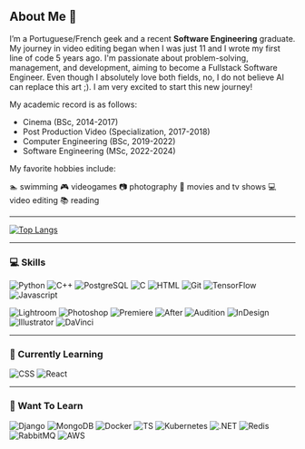 ## About Me 👋

I’m a Portuguese/French geek and a recent **Software Engineering** graduate. My journey in video editing began when I was just 11 and I wrote my first line of code 5 years ago. I'm passionate about problem-solving, management, and development, aiming to become a Fullstack Software Engineer. Even though I absolutely love both fields, no, I do not believe AI can replace this art ;). I am very excited to start this new journey!

My academic record is as follows:
- Cinema (BSc, 2014-2017)
- Post Production Video (Specialization, 2017-2018)
- Computer Engineering (BSc, 2019-2022)
- Software Engineering (MSc, 2022-2024)

My favorite hobbies include:

:swimmer: swimming :video_game: videogames :camera: photography :movie_camera: movies and tv shows :computer: video editing :books: reading

---

[![Top Langs](https://github-readme-stats.vercel.app/api/top-langs/?username=Squalexy&size_weight=0.5&count_weight=0.5&layout=compact&theme=dracula&langs_count=10)](https://github.com/anuraghazra/github-readme-stats)

---

### :computer: Skills 

![Python](https://img.shields.io/badge/Python-%233776AB?style=flat&logo=python&logoColor=%233776AB&labelColor=black)
![C++](https://img.shields.io/badge/C%2B%2B-%2300599C?style=flat&logo=C%2B%2B&logoColor=%2300599C&labelColor=black) 
![PostgreSQL](https://img.shields.io/badge/PostgreSQL-%234169E1?style=flat&logo=PostgreSQL&logoColor=%234169E1&labelColor=black) 
![C](https://img.shields.io/badge/C-%23A8B9CC?style=flat&logo=C&logoColor=%23A8B9CC&labelColor=black)
![HTML](https://img.shields.io/badge/HTML5-%23E34F26?style=flat&logo=HTML5&logoColor=%23E34F26&labelColor=black) 
![Git](https://img.shields.io/badge/Git-%23F05032?style=flat&logo=Git&logoColor=%23F05032&labelColor=black) 
![TensorFlow](https://img.shields.io/badge/TensorFlow-%23FF6F00?style=flat&logo=TensorFlow&logoColor=%23FF6F00&labelColor=black) 
![Javascript](https://img.shields.io/badge/JavaScript-%23F7DF1E?style=flat&logo=JavaScript&logoColor=%23F7DF1E&labelColor=black)


![Lightroom](https://img.shields.io/badge/Lightroom-%2331A8FF?style=flat&logo=Adobe%20Lightroom&logoColor=%2331A8FF&labelColor=black)
![Photoshop](https://img.shields.io/badge/Photoshop-%2331A8FF?style=flat&logo=Adobe%20Photoshop&logoColor=%2331A8FF&labelColor=black)
![Premiere](https://img.shields.io/badge/Premiere-%239999FF?style=flat&logo=Adobe%20Premiere%20Pro&logoColor=%239999FF&labelColor=black)
![After](https://img.shields.io/badge/After%20Effects-%239999FF?style=flat&logo=Adobe%20After%20Effects&logoColor=%239999FF&labelColor=black)
![Audition](https://img.shields.io/badge/Audition-%239999FF?style=flat&logo=Adobe%20Audition&logoColor=%239999FF&labelColor=black)
![InDesign](https://img.shields.io/badge/InDesign-%23FF3366?style=flat&logo=Adobe%20InDesign&logoColor=%23FF3366&labelColor=black)
![Illustrator](https://img.shields.io/badge/Illustrator-%23FF9A00?style=flat&logo=Adobe%20Illustrator&logoColor=%23FF9A00&labelColor=black)
![DaVinci](https://img.shields.io/badge/DaVinci%20Resolve-%23233A51?style=flat&logo=DaVinci%20Resolve&logoColor=%23233A51&labelColor=black)


---

###  :book: Currently Learning 

![CSS](https://img.shields.io/badge/CSS3-%231572B6?style=flat&logo=css3&logoColor=%231572B6&labelColor=black) 
![React](https://img.shields.io/badge/ReactJS-%2361DAFB?style=flat&logo=react&logoColor=%2361DAFB&labelColor=black)

---

###  :rocket: Want To Learn

![Django](https://img.shields.io/badge/Django-%23092E20?style=flat&logo=Django&logoColor=%23092E20&labelColor=black) 
![MongoDB](https://img.shields.io/badge/MongoDB-%2347A248?style=flat&logo=MongoDB&logoColor=%2347A248&labelColor=black) 
![Docker](https://img.shields.io/badge/Docker-%232496ED?style=flat&logo=Docker&logoColor=%232496ED&labelColor=black)
![TS](https://img.shields.io/badge/TypeScript-%233178C6?style=flat&logo=TypeScript&logoColor=%233178C6&labelColor=black) 
![Kubernetes](https://img.shields.io/badge/Kubernetes-%23326CE5?style=flat&logo=Kubernetes&logoColor=%23326CE5&labelColor=black)
![.NET](https://img.shields.io/badge/.NET-%23512BD4?style=flat&logo=.NET&logoColor=%23512BD4&labelColor=black)
![Redis](https://img.shields.io/badge/Redis-%23FF4438?style=flat&logo=Redis&logoColor=%23FF4438&labelColor=black)
![RabbitMQ](https://img.shields.io/badge/RabbitMQ-%23FF6600?style=flat&logo=RabbitMQ&logoColor=%23FF6600&labelColor=black)
![AWS](https://img.shields.io/badge/AWS-%23232F3E?style=flat&logo=Amazon%20Web%20Services&logoColor=%23232F3E&labelColor=black)

